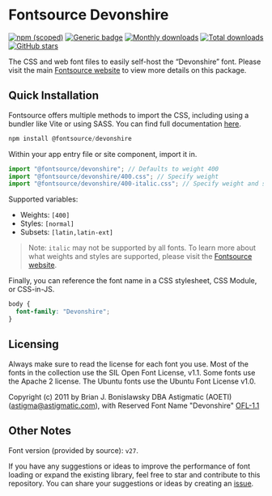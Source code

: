 # Fontsource Devonshire

[![npm (scoped)](https://img.shields.io/npm/v/@fontsource/devonshire?color=brightgreen)](https://www.npmjs.com/package/@fontsource/devonshire) [![Generic badge](https://img.shields.io/badge/fontsource-passing-brightgreen)](https://github.com/fontsource/fontsource) [![Monthly downloads](https://badgen.net/npm/dm/@fontsource/devonshire)](https://github.com/fontsource/fontsource) [![Total downloads](https://badgen.net/npm/dt/@fontsource/devonshire)](https://github.com/fontsource/fontsource) [![GitHub stars](https://img.shields.io/github/stars/fontsource/fontsource.svg?style=social&label=Star)](https://github.com/fontsource/fontsource/stargazers)

The CSS and web font files to easily self-host the “Devonshire” font. Please visit the main [Fontsource website](https://fontsource.org/fonts/devonshire) to view more details on this package.

## Quick Installation

Fontsource offers multiple methods to import the CSS, including using a bundler like Vite or using SASS. You can find full documentation [here](https://fontsource.org/docs/getting-started/introduction).

```javascript
npm install @fontsource/devonshire
```

Within your app entry file or site component, import it in.

```javascript
import "@fontsource/devonshire"; // Defaults to weight 400
import "@fontsource/devonshire/400.css"; // Specify weight
import "@fontsource/devonshire/400-italic.css"; // Specify weight and style
```

Supported variables:
- Weights: `[400]`
- Styles: `[normal]`
- Subsets: `[latin,latin-ext]`

> Note: `italic` may not be supported by all fonts. To learn more about what weights and styles are supported, please visit the [Fontsource website](https://fontsource.org/fonts/devonshire).

Finally, you can reference the font name in a CSS stylesheet, CSS Module, or CSS-in-JS.

```css
body {
  font-family: "Devonshire";
}
```

## Licensing
Always make sure to read the license for each font you use. Most of the fonts in the collection use the SIL Open Font License, v1.1. Some fonts use the Apache 2 license. The Ubuntu fonts use the Ubuntu Font License v1.0.

Copyright (c) 2011 by Brian J. Bonislawsky DBA Astigmatic (AOETI) (astigma@astigmatic.com), with Reserved Font Name "Devonshire"
[OFL-1.1](http://scripts.sil.org/OFL)

## Other Notes
Font version (provided by source): `v27`.

If you have any suggestions or ideas to improve the performance of font loading or expand the existing library, feel free to star and contribute to this repository. You can share your suggestions or ideas by creating an [issue](https://github.com/fontsource/fontsource/issues).